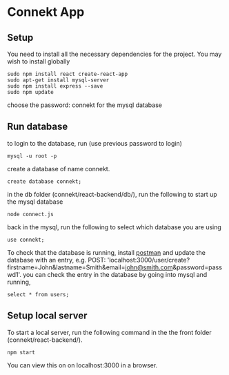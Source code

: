 # Connekt App
## Setup

You need to install all the necessary dependencies for the project. You may wish to install globally
```
sudo npm install react create-react-app
sudo apt-get install mysql-server
sudo npm install express --save
sudo npm update
```
choose the password: connekt for the mysql database

## Run database
to login to the database, run (use previous password to login)
```
mysql -u root -p
```

create a database of name connekt.
```
create database connekt;
```

in the db folder (connekt/react-backend/db/), run the following to start up the mysql database
```
node connect.js
```

back in the mysql, run the following to select which database you are using
```
use connekt;
```

To check that the database is running, install [postman](https://www.getpostman.com/) and update the database with an entry, e.g. POST: 'localhost:3000/user/create?firstname=John&lastname=Smith&email=john@smith.com&password=passwd1'. you can check the entry in the database by going into mysql and running,
```
select * from users;
```

## Setup local server
To start a local server, run the following command in the the front folder (connekt/react-backend/).
```
npm start
```
You can view this on on localhost:3000 in a browser.
